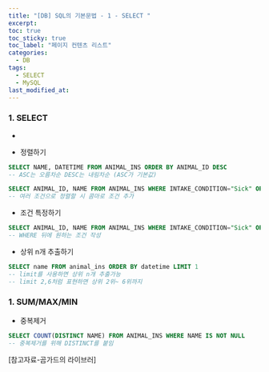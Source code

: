 ```yaml
---
title: "[DB] SQL의 기본문법 - 1 - SELECT "
excerpt:
toc: true
toc_sticky: true
toc_label: "페이지 컨텐츠 리스트"
categories:
  - DB
tags:
  - SELECT
  - MySQL
last_modified_at:
---
```


### **1. SELECT**

-

- 정렬하기

```sql
SELECT NAME, DATETIME FROM ANIMAL_INS ORDER BY ANIMAL_ID DESC
-- ASC는 오름차순 DESC는 내림차순 (ASC가 기본값)

SELECT ANIMAL_ID, NAME FROM ANIMAL_INS WHERE INTAKE_CONDITION="Sick" ORDER BY ANIMAL_ID, NAME
-- 여러 조건으로 정렬할 시 콤마로 조건 추가
```

- 조건 특정하기

```sql
SELECT ANIMAL_ID, NAME FROM ANIMAL_INS WHERE INTAKE_CONDITION="Sick" ORDER BY ANIMAL_ID
-- WHERE 뒤에 원하는 조건 작성

```

- 상위 n개 추출하기

```sql
SELECT name FROM animal_ins ORDER BY datetime LIMIT 1
-- limit를 사용하면 상위 n개 추출가능
-- limit 2,6처럼 표현하면 상위 2위~ 6위까지

```

### **1. SUM/MAX/MIN**

- 중복제거

```sql
SELECT COUNT(DISTINCT NAME) FROM ANIMAL_INS WHERE NAME IS NOT NULL
-- 중복제거를 위해 DISTINCT를 붙임
```

[참고자료-곰가드의 라이브러]
